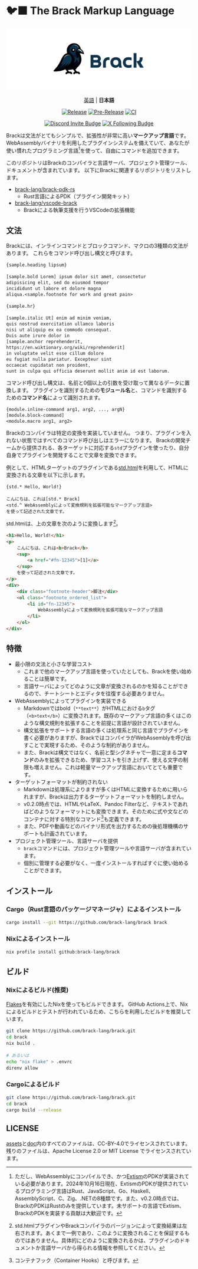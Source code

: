 # 🐦‍⬛ The Brack Markup Language

![](./assets/brack-header.png)

<div style="text-align: center;">

[英語](./README.md) | **日本語**

[![Release](https://img.shields.io/github/v/release/brack-lang/brack.svg)](https://github.com/brack-lang/brack/tree/main)
[![Pre-Release](https://img.shields.io/github/v/release/brack-lang/brack.svg?include_prereleases&label=prerelease)](https://github.com/user/repository)
[![CI](https://github.com/brack-lang/brack/actions/workflows/ci.yml/badge.svg)](https://github.com/brack-lang/brack/actions/workflows/ci.yml)

[![Discord Invite Budge](https://dcbadge.limes.pink/api/server/cH94kqUMYH?style=flat)](https://discord.gg/cH94kqUMYH)
[![X Following Budge](https://img.shields.io/twitter/follow/:bracklanguage)](https://twitter.com/intent/user?screen_name=bracklanguage)

</div>

Brackは文法がとてもシンプルで、拡張性が非常に高い**マークアップ言語**です。
WebAssemblyバイナリを利用したプラグインシステムを備えていて、あなたが使い慣れたプログラミング言語[^1]を使って、自由にコマンドを追加できます。

[^1]: ただし、WebAssemblyにコンパイルでき、かつ[Extism](https://extism.org/)のPDKが実装されている必要があります。2024年10月16日現在、ExtismのPDKが提供されているプログラミング言語はRust、JavaScript、Go、Haskell、AssemblyScript、C、Zig、.NETの8種類です。また、v0.2.0時点では、BrackのPDKはRustのみを提供しています。未サポートの言語でExtism、BrackのPDKを実装する貢献は大歓迎です。

このリポジトリはBrackのコンパイラと言語サーバ、プロジェクト管理ツール、ドキュメントが含まれています。
以下にBrackに関連するリポジトリをリストします。

- [brack-lang/brack-pdk-rs](https://github.com/brack-lang/brack-pdk-rs)
    - Rust言語によるPDK（プラグイン開発キット）
- [brack-lang/vscode-brack](https://github.com/brack-lang/vscode-brack)
    - Brackによる執筆支援を行うVSCodeの拡張機能

## 文法
Brackには、インラインコマンドとブロックコマンド、マクロの3種類の文法があります。
これらをコマンド呼び出し構文と呼びます。

```brack
{sample.heading lipsum}

[sample.bold Lorem] ipsum dolor sit amet, consectetur
adipisicing elit, sed do eiusmod tempor
incididunt ut labore et dolore magna
aliqua.<sample.footnote for work and great pain>

{sample.hr}

[sample.italic Ut] enim ad minim veniam,
quis nostrud exercitation ullamco laboris
nisi ut aliquip ex ea commodo consequat.
Duis aute irure dolor in 
[sample.anchor reprehenderit, https://en.wiktionary.org/wiki/reprehenderit]
in voluptate velit esse cillum dolore
eu fugiat nulla pariatur. Excepteur sint
occaecat cupidatat non proident,
sunt in culpa qui officia deserunt mollit anim id est laborum.
```

コマンド呼び出し構文は、名前と0個以上の引数を受け取って異なるデータに置換します。
プラグインを識別するための**モジュール名**と、コマンドを識別するための**コマンド名**によって識別されます。

```brack
{module.inline-command arg1, arg2, ..., argN}
[module.block-command]
<module.macro arg1, arg2>
```

Brackのコンパイラは特定の変換を実装していません。
つまり、プラグインを入れない状態ではすべてのコマンド呼び出しはエラーになります。
Brackの開発チームから提供される、各ターゲットに対応する`std`プラグインを使ったり、自分自身でプラグインを開発することで文章を変換できます。

例として、HTMLターゲットのプラグインである[std.html](https://github.com/brack-lang/std.html)を利用して、HTMLに変換される文章を以下に示します。

```brack
{std.* Hello, World!}

こんにちは、これは[std.* Brack]
<std.^ WebAssemblyによって変換規則を拡張可能なマークアップ言語>
を使って記述された文章です。
```

std.htmlは、上の文章を次のように変換します[^not-guarantee]。

[^not-guarantee]: std.htmlプラグインやBrackコンパイラのバージョンによって変換結果は左右されます。あくまで一例であり、このように変換されることを保証するものではありません。具体的にどのように変換されるかは、プラグインのドキュメントか言語サーバから得られる情報を参照してください。

```html
<h1>Hello, World!</h1>
<p>
    こんにちは、これは<b>Brack</b>
    <sup>
        <a href="#fn-12345">[1]</a>
    </sup>
    を使って記述された文章です。
</p>
<div>
    <div class="footnote-header">脚注</div>
    <ol class="footnote_ordered_list">
        <li id="fn-12345">
            WebAssemblyによって変換規則を拡張可能なマークアップ言語
        </li>
    </ol>
</div>
```

## 特徴

- 最小限の文法と小さな学習コスト
    - これまで他のマークアップ言語を使っていたとしても、Brackを使い始めることは簡単です。
    - 言語サーバによってどのように文章が変換されるのかを知ることができるので、チートシートとエディタを往復する必要ありません。
- WebAssemblyによってプラグインを実装できる
    - Markdownではbold（`**text**`）がHTMLにおける`b`タグ（`<b>text</b>`）に変換されます。既存のマークアップ言語の多くはこのような構文規則を拡張することを前提に言語が設計されていません。
    - 構文拡張をサポートする言語の多くは処理系と同じ言語でプラグインを書く必要がありますが、BrackではコンパイラがWebAssemblyを呼び出すことで実現するため、そのような制約がありません。
    - また、Brackは構文ではなく、名前と型シグネチャで一意に定まる**コマンド**のみを拡張できるため、学習コストを引き上げず、使える文字の制限も増えません。これは軽量マークアップ言語においてとても重要です。
- ターゲットフォーマットが制約されない
    - Markdownは処理系によりますが多くはHTMLに変換するために用いられますが、Brackは出力するターゲットフォーマットを制約しません。
    - v0.2.0時点では、HTMLやLaTeX、Pandoc Filterなど、テキストであればどのようなフォーマットにも変換できます。そのために式や文などのコンテナに対する特別なコマンド[^container-hook]も定義できます。
    - また、PDFや動画などのバイナリ形式を出力するための後処理機構のサポートも計画されています。
- プロジェクト管理ツール、言語サーバを提供
    - `brack`コマンドには、プロジェクト管理ツールや言語サーバが含まれています。
    - 個別に管理する必要がなく、一度インストールすればすぐに使い始めることができます。

[^container-hook]: コンテナフック（Container Hooks）と呼びます。

## インストール

### Cargo（Rust言語のパッケージマネージャ）によるインストール
```sh
cargo install --git https://github.com/brack-lang/brack brack
```

### Nixによるインストール
```sh
nix profile install github:brack-lang/brack
```

## ビルド

### Nixによるビルド(推奨)
[Flakes](https://wiki.nixos.org/wiki/Flakes)を有効にしたNixを使ってもビルドできます。
GitHub Actions上で、Nixによるビルドとテストが行われているため、こちらを利用したビルドを推奨しています。

```sh
git clone https://github.com/brack-lang/brack.git
cd brack
nix build .

# あるいは
echo "nix flake" > .envrc
direnv allow
```

### Cargoによるビルド

```sh
git clone https://github.com/brack-lang/brack.git
cd brack
cargo build --release
```

## LICENSE
[assets](./assets)と[doc](./doc)内のすべてのファイルは、CC-BY-4.0でライセンスされています。
残りのファイルは、Apache License 2.0 or MIT License でライセンスされています。

